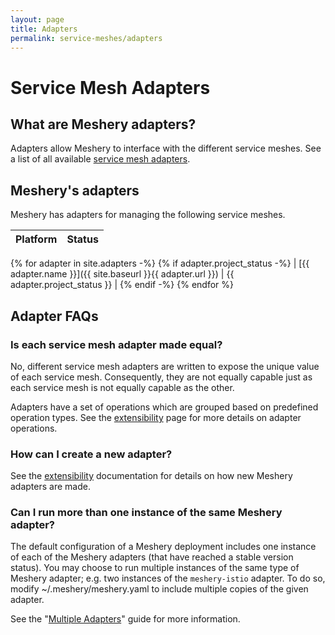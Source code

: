 ```yaml
---
layout: page
title: Adapters
permalink: service-meshes/adapters
---
```


# Service Mesh Adapters

## What are Meshery adapters?
Adapters allow Meshery to interface with the different service meshes. See a list of all available [service mesh adapters](service-meshes/adapters).

## Meshery's adapters

Meshery has adapters for managing the following service meshes.

| Platform      | Status        |
| :------------ | :------------ |
{% for adapter in site.adapters -%}
{% if adapter.project_status -%}
| [{{ adapter.name }}]({{ site.baseurl }}{{ adapter.url }}) | {{ adapter.project_status }} |
{% endif -%}
{% endfor %}

## Adapter FAQs
### Is each service mesh adapter made equal?
No, different service mesh adapters are written to expose the unique value of each service mesh. Consequently, they are not equally capable just as each service mesh is not equally capable as the other.

Adapters have a set of operations which are grouped based on predefined operation types. See the [extensibility](/docs/extensibility) page for more details on adapter operations.

### How can I create a new adapter?
See the [extensibility](/docs/extensibility) documentation for details on how new Meshery adapters are made.

### Can I run more than one instance of the same Meshery adapter?
The default configuration of a Meshery deployment includes one instance of each of the Meshery adapters (that have reached a stable version status). You may choose to run multiple instances of the same type of Meshery adapter; e.g. two instances of the `meshery-istio` adapter. To do so, modify ~/.meshery/meshery.yaml to include multiple copies of the given adapter.

See the "[Multiple Adapters](/docs/guides/multiple-adapters)" guide for more information.